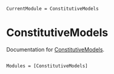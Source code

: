 ```@meta
CurrentModule = ConstitutiveModels
```

# ConstitutiveModels

Documentation for [ConstitutiveModels](https://github.com/cmhamel/ConstitutiveModels.jl).

```@index
```

```@autodocs
Modules = [ConstitutiveModels]
```
